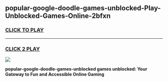 
## popular-google-doodle-games-unblocked-Play-Unblocked-Games-Online-2bfxn
<h3>
<a href="https://premium76.site?title=popular-google-doodle-games-unblocked&ref=25A">CLICK TO PLAY</a></h3>
<hr>

<h3>
<a href="https://premium76.site?title=popular-google-doodle-games-unblocked&ref=25A">CLICK 2 PLAY</a>
  
</h3>

<a href="https://premium76.site?title=popular-google-doodle-games-unblocked&ref=25A"><img src="https://clearcache.store/games.png"></a>


**popular-google-doodle-games-unblocked games unblocked: Your Gateway to Fun and Accessible Online Gaming**
